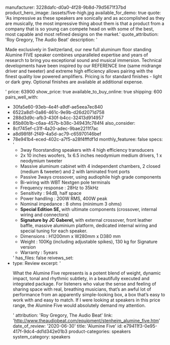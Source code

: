 manufacturer: 3228dafc-d0a0-4f28-9b8d-79d5671f37bd
product_hero_image: /assets/five-high.jpg
available_for_demo: true
quote: 'As impressive as these speakers are sonically and as accomplished as they are musically, the most impressive thing about them is that a product from a company that is so young can compete head on with some of the best, most capable and most refined designs on the market.'
quote_attribution: 'Roy Gregory, The Audio Beat'
description: '<p>Made exclusively in Switzerland, our new full aluminum floor standing Alumine FIVE speaker combines unparalleled expertise and years of research to bring you exceptional sound and musical immersion. Technical developments have been inspired by our REFERENCE line (same midrange driver and tweeter) and extreme high efficiency allows pairing with the finest quality low powered amplifiers. Pricing is for standard finishes - light or dark grey. Optional finishes are available at additional expense.&nbsp;</p>'
price: 63900
show_price: true
available_to_buy_online: true
shipping: 600
pairs_well_with:
  - 30fa5e60-93eb-4e4f-a9df-ae5eea7ec840
  - 6522a8d1-0a86-461c-9e9b-d26d2071d758
  - 288d3d9c-afb3-430f-b4cc-32413d914957
  - 85b80b1b-c6aa-457b-b38c-34943fc784f4
also_consider:
  - 8cf745ef-c31f-4a20-adec-9bae2211f7ac
  - a8d98f8f-2f49-4a5d-ac79-c65970146bef
  - 78e941b4-eced-402c-a7f5-a28f4fffdf1d
monthly_featuree: false
specs: '<ul><li>3way floorstanding speakers with 4 high efficiency transducers</li><li>2x 10 inches woofers, 1x 6.5 inches neodymium medium drivers, 1 x neodymium tweeter</li><li>Massive aluminum cabinet with 4 independent chambers, 2 closed (medium &amp; tweeter) and 2 with laminated front ports</li><li>Passive 3ways crossover, using audiophile high grade components</li><li>Bi-wiring with WBT Nextgen pole terminals</li><li>Frequency response : 28Hz to 35kHz</li><li>Sensitivity : 94dB, half space</li><li>Power handling : 200W RMS, 400W peak</li><li>Nominal impedance : 8 ohms (minimum 3 ohms)</li><li><strong>Special Edition SE, </strong>with ultimate components (crossover, internal wiring and connectors)</li><li><strong>Signature by JC Gaberel, </strong>with external crossover, front leather baffle, massive aluminium platform, dedicated internal wiring and special tuning for each speaker.</li><li>Dimensions : H1200mm x W280mm x D380 mm</li><li>Weight : 100Kg (including adjustable spikes), 130 kg for Signature version</li><li>Warranty : 5years</li></ul>'
has_files: false
reivews_set:
  -
    type: Review
    excerpt: '<p>What the Alumine Five represents is a potent blend of weight, dynamic impact, tonal and rhythmic subtlety, in a beautifully executed and integrated package. For listeners who value the sense and feeling of sharing space with real, breathing musicians, that’s an awful lot of performance from an apparently simple-looking box, a box that’s easy to work with and easy to match. If I were looking at speakers in this price range, the Alumine Five would absolutely demand my attention.</p>'
    attribution: 'Roy Gregory, The Audio Beat'
    link: 'http://www.theaudiobeat.com/equipment/stenheim_alumine_five.htm'
    date_of_review: '2020-06-30'
title: 'Alumine Five'
id: e79411f3-0e95-417f-9dc4-dd1d342e01b3
product-categories: speakers
system_category: speakers

